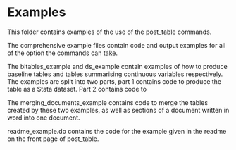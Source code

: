 Examples
=======

This folder contains examples of the use of the post_table commands.

The comprehensive example files contain code and output examples for all of the option the commands can take.

The bltables_example and ds_example contain examples of how to produce baseline tables and tables summarising continuous variables respectively. 
The examples are split into two parts, part 1 contains code to produce the table as a Stata dataset. Part 2 contains code to 

The merging_documents_example contains code to merge the tables created by these two examples, as well as sections of a document written in word into one document.

readme_example.do contains the code for the example given in the readme on the front page of post_table.